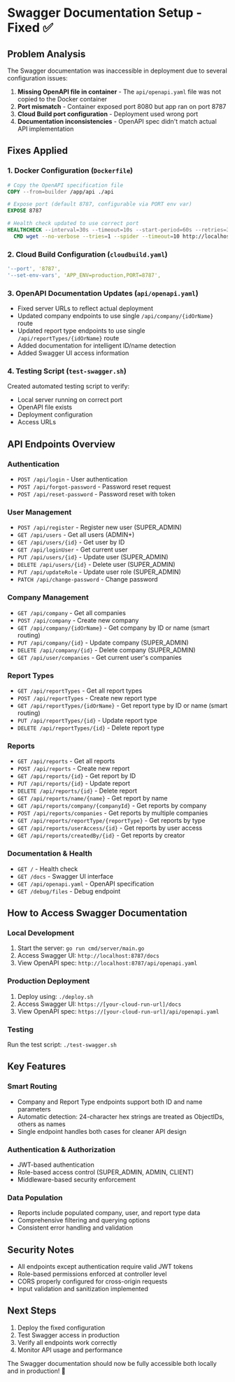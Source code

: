 # Swagger Documentation Setup - Fixed ✅

## Problem Analysis
The Swagger documentation was inaccessible in deployment due to several configuration issues:

1. **Missing OpenAPI file in container** - The `api/openapi.yaml` file was not copied to the Docker container
2. **Port mismatch** - Container exposed port 8080 but app ran on port 8787
3. **Cloud Build port configuration** - Deployment used wrong port
4. **Documentation inconsistencies** - OpenAPI spec didn't match actual API implementation

## Fixes Applied

### 1. Docker Configuration (`Dockerfile`)
```dockerfile
# Copy the OpenAPI specification file
COPY --from=builder /app/api ./api

# Expose port (default 8787, configurable via PORT env var)
EXPOSE 8787

# Health check updated to use correct port
HEALTHCHECK --interval=30s --timeout=10s --start-period=60s --retries=3 \
  CMD wget --no-verbose --tries=1 --spider --timeout=10 http://localhost:8787/ || exit 1
```

### 2. Cloud Build Configuration (`cloudbuild.yaml`)
```yaml
'--port', '8787',
'--set-env-vars', 'APP_ENV=production,PORT=8787',
```

### 3. OpenAPI Documentation Updates (`api/openapi.yaml`)
- Fixed server URLs to reflect actual deployment
- Updated company endpoints to use single `/api/company/{idOrName}` route
- Updated report type endpoints to use single `/api/reportTypes/{idOrName}` route
- Added documentation for intelligent ID/name detection
- Added Swagger UI access information

### 4. Testing Script (`test-swagger.sh`)
Created automated testing script to verify:
- Local server running on correct port
- OpenAPI file exists
- Deployment configuration
- Access URLs

## API Endpoints Overview

### Authentication
- `POST /api/login` - User authentication
- `POST /api/forgot-password` - Password reset request
- `POST /api/reset-password` - Password reset with token

### User Management
- `POST /api/register` - Register new user (SUPER_ADMIN)
- `GET /api/users` - Get all users (ADMIN+)
- `GET /api/users/{id}` - Get user by ID
- `GET /api/loginUser` - Get current user
- `PUT /api/users/{id}` - Update user (SUPER_ADMIN)
- `DELETE /api/users/{id}` - Delete user (SUPER_ADMIN)
- `PUT /api/updateRole` - Update user role (SUPER_ADMIN)
- `PATCH /api/change-password` - Change password

### Company Management
- `GET /api/company` - Get all companies
- `POST /api/company` - Create new company
- `GET /api/company/{idOrName}` - Get company by ID or name (smart routing)
- `PUT /api/company/{id}` - Update company (SUPER_ADMIN)
- `DELETE /api/company/{id}` - Delete company (SUPER_ADMIN)
- `GET /api/user/companies` - Get current user's companies

### Report Types
- `GET /api/reportTypes` - Get all report types
- `POST /api/reportTypes` - Create new report type
- `GET /api/reportTypes/{idOrName}` - Get report type by ID or name (smart routing)
- `PUT /api/reportTypes/{id}` - Update report type
- `DELETE /api/reportTypes/{id}` - Delete report type

### Reports
- `GET /api/reports` - Get all reports
- `POST /api/reports` - Create new report
- `GET /api/reports/{id}` - Get report by ID
- `PUT /api/reports/{id}` - Update report
- `DELETE /api/reports/{id}` - Delete report
- `GET /api/reports/name/{name}` - Get report by name
- `GET /api/reports/company/{companyId}` - Get reports by company
- `POST /api/reports/companies` - Get reports by multiple companies
- `GET /api/reports/reportType/{reportType}` - Get reports by type
- `GET /api/reports/userAccess/{id}` - Get reports by user access
- `GET /api/reports/createdBy/{id}` - Get reports by creator

### Documentation & Health
- `GET /` - Health check
- `GET /docs` - Swagger UI interface
- `GET /api/openapi.yaml` - OpenAPI specification
- `GET /debug/files` - Debug endpoint

## How to Access Swagger Documentation

### Local Development
1. Start the server: `go run cmd/server/main.go`
2. Access Swagger UI: `http://localhost:8787/docs`
3. View OpenAPI spec: `http://localhost:8787/api/openapi.yaml`

### Production Deployment
1. Deploy using: `./deploy.sh`
2. Access Swagger UI: `https://[your-cloud-run-url]/docs`
3. View OpenAPI spec: `https://[your-cloud-run-url]/api/openapi.yaml`

### Testing
Run the test script: `./test-swagger.sh`

## Key Features

### Smart Routing
- Company and Report Type endpoints support both ID and name parameters
- Automatic detection: 24-character hex strings are treated as ObjectIDs, others as names
- Single endpoint handles both cases for cleaner API design

### Authentication & Authorization
- JWT-based authentication
- Role-based access control (SUPER_ADMIN, ADMIN, CLIENT)
- Middleware-based security enforcement

### Data Population
- Reports include populated company, user, and report type data
- Comprehensive filtering and querying options
- Consistent error handling and validation

## Security Notes
- All endpoints except authentication require valid JWT tokens
- Role-based permissions enforced at controller level
- CORS properly configured for cross-origin requests
- Input validation and sanitization implemented

## Next Steps
1. Deploy the fixed configuration
2. Test Swagger access in production
3. Verify all endpoints work correctly
4. Monitor API usage and performance

The Swagger documentation should now be fully accessible both locally and in production! 🚀